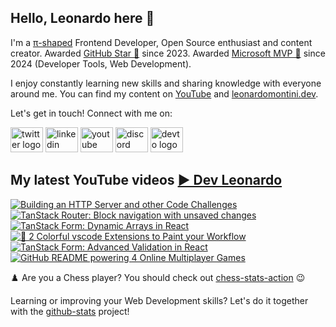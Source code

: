 ## Hello, Leonardo here 👋

I'm a [π-shaped](https://youtu.be/Dje_jaiMnYg) Frontend Developer, Open Source enthusiast and content creator. Awarded [GitHub Star 🌟](https://stars.github.com/profiles/Balastrong/) since 2023. Awarded [Microsoft MVP 🔷](https://mvp.microsoft.com/en-US/mvp/profile/51d820c5-949f-4961-aec5-09e34035cb24) since 2024 (Developer Tools, Web Development).

I enjoy constantly learning new skills and sharing knowledge with everyone around me. You can find my content on [YouTube](https://www.youtube.com/c/DevLeonardo?sub_confirmation=1) and [leonardomontini.dev](https://leonardomontini.dev).

Let's get in touch! Connect with me on:

<div align="left">
  <a href="https://twitter.com/Balastrong" target="_blank"><img src="https://raw.githubusercontent.com/maurodesouza/profile-readme-generator/master/src/assets/icons/social/twitter/default.svg" width="52" height="40" alt="twitter logo" /></a>
  <a href="https://www.linkedin.com/in/leonardo-montini/" target="_blank"><img src="https://raw.githubusercontent.com/maurodesouza/profile-readme-generator/master/src/assets/icons/social/linkedin/default.svg" width="52" height="40" alt="linkedin logo" /></a>
  <a href="https://www.youtube.com/c/DevLeonardo?sub_confirmation=1" target="_blank"><img src="https://raw.githubusercontent.com/maurodesouza/profile-readme-generator/master/src/assets/icons/social/youtube/default.svg" width="52" height="40" alt="youtube logo" /></a>
  <a href="https://discord.gg/bqwyEa6We6" target="_blank"><img src="https://raw.githubusercontent.com/maurodesouza/profile-readme-generator/master/src/assets/icons/social/discord/default.svg" width="52" height="40" alt="discord logo" /></a>
  <a href="https://dev.to/balastrong" target="_blank"><img src="https://raw.githubusercontent.com/maurodesouza/profile-readme-generator/master/src/assets/icons/social/devto/default.svg" width="52" height="40" alt="devto logo" /></a>
</div>

## My latest YouTube videos [▶️ Dev Leonardo](https://www.youtube.com/@DevLeonardo?sub_confirmation=1)

<!-- BEGIN YOUTUBE-CARDS -->
[![Building an HTTP Server and other Code Challenges](https://ytcards.demolab.com/?id=5rmn5718eAc&title=Building+an+HTTP+Server+and+other+Code+Challenges&lang=en&timestamp=1718709310&background_color=%230d1117&title_color=%23ffffff&stats_color=%23dedede&max_title_lines=1&width=250&border_radius=5&duration=449 "Building an HTTP Server and other Code Challenges")](https://www.youtube.com/watch?v=5rmn5718eAc)
[![TanStack Router: Block navigation with unsaved changes](https://ytcards.demolab.com/?id=1yuvNOKb8S8&title=TanStack+Router%3A+Block+navigation+with+unsaved+changes&lang=en&timestamp=1718103601&background_color=%230d1117&title_color=%23ffffff&stats_color=%23dedede&max_title_lines=1&width=250&border_radius=5&duration=272 "TanStack Router: Block navigation with unsaved changes")](https://www.youtube.com/watch?v=1yuvNOKb8S8)
[![TanStack Form: Dynamic Arrays in React](https://ytcards.demolab.com/?id=0IPPHdjvrzk&title=TanStack+Form%3A+Dynamic+Arrays+in+React&lang=en&timestamp=1717498800&background_color=%230d1117&title_color=%23ffffff&stats_color=%23dedede&max_title_lines=1&width=250&border_radius=5&duration=413 "TanStack Form: Dynamic Arrays in React")](https://www.youtube.com/watch?v=0IPPHdjvrzk)
[![🌈 2 Colorful vscode Extensions to Paint your Workflow](https://ytcards.demolab.com/?id=bvaSo3tip2g&title=%F0%9F%8C%88+2+Colorful+vscode+Extensions+to+Paint+your+Workflow&lang=en&timestamp=1716894035&background_color=%230d1117&title_color=%23ffffff&stats_color=%23dedede&max_title_lines=1&width=250&border_radius=5&duration=219 "🌈 2 Colorful vscode Extensions to Paint your Workflow")](https://www.youtube.com/watch?v=bvaSo3tip2g)
[![TanStack Form: Advanced Validation in React](https://ytcards.demolab.com/?id=Pys2ExswZT0&title=TanStack+Form%3A+Advanced+Validation+in+React&lang=en&timestamp=1716289219&background_color=%230d1117&title_color=%23ffffff&stats_color=%23dedede&max_title_lines=1&width=250&border_radius=5&duration=485 "TanStack Form: Advanced Validation in React")](https://www.youtube.com/watch?v=Pys2ExswZT0)
[![GitHub README powering 4 Online Multiplayer Games](https://ytcards.demolab.com/?id=yXO9vhPuV1Y&title=GitHub+README+powering+4+Online+Multiplayer+Games&lang=en&timestamp=1715684448&background_color=%230d1117&title_color=%23ffffff&stats_color=%23dedede&max_title_lines=1&width=250&border_radius=5&duration=495 "GitHub README powering 4 Online Multiplayer Games")](https://www.youtube.com/watch?v=yXO9vhPuV1Y)
<!-- END YOUTUBE-CARDS -->

♟️ Are you a Chess player? You should check out [chess-stats-action](https://github.com/Balastrong/chess-stats-action) 😉

Learning or improving your Web Development skills? Let's do it together with the [github-stats](https://github.com/Balastrong/github-stats) project!
